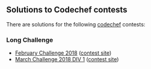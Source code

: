 ## Solutions to Codechef contests

There are solutions for the following [codechef](https://www.codechef.com/) contests:

### Long Challenge

* [February Challenge 2018](feb18) ([contest site](https://www.codechef.com/FEB18))
* [March Challenge 2018 DIV 1](march18a) ([contest site](https://www.codechef.com/MARCH18A/))
